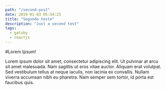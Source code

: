 ```yaml
---
path: "/second-post"
date: 2019-01-03 05:54:23
title: "Segundo teste"
description: "Just a second test"
tags:
  - gatsby
  - reactjs
---
```


#Lorem Ipsum!

Lorem ipsum dolor sit amet, consectetur adipiscing elit. Ut pulvinar at arcu sit amet malesuada. Nam sagittis ut eros vitae auctor. Aliquam erat volutpat. Sed vestibulum tellus at neque iaculis, non lacinia ex convallis. Nullam viverra accumsan nibh eu pharetra. Nam semper sem tortor, id porta est faucibus quis.
